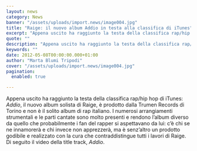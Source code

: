 ```yaml
---
layout: news
category: News
banner: "/assets/uploads/import.news/image004.jpg"
title: "Raige: il nuovo album Addio in testa alla classifica di iTunes"
excerpt: "Appena uscito ha raggiunto la testa della classifica rap/hip hop di iTunes: Addio, il nuovo album solista di Raige, è prodotto dalla Trumen Records di Torino e non è il solito album di rap italiano. I numerosi arrangiamenti strumentali e le parti cantate sono molto presenti e rendono l’album diverso da quello che probabilmente i [&hellip"
quote: ""
description: "Appena uscito ha raggiunto la testa della classifica rap/hip hop di iTunes: Addio, il nuovo album solista di Raige, è prodotto dalla Trumen Records di Torino e non è il solito album di rap italiano. I numerosi arrangiamenti strumentali e le parti cantate sono molto presenti e rendono l’album diverso da quello che probabilmente i [&hellip"
keywords: ""
date: 2012-05-08T00:00:00.000+01:00
author: "Marta Blumi Tripodi"
cover: "/assets/uploads/import.news/image004.jpg"
pagination:
  enabled: true

---
```


Appena uscito ha raggiunto la testa della classifica rap/hip hop di iTunes: _Addio_, il nuovo album solista di Raige, è prodotto dalla Trumen Records di Torino e non è il solito album di rap italiano. I numerosi arrangiamenti strumentali e le parti cantate sono molto presenti e rendono l’album diverso da quello che probabilmente i fan del rapper si aspettavano da lui: c’è chi se ne innamorerà e chi invece non apprezzerà, ma è senz’altro un prodotto godibile e realizzato con la cura che contraddistingue tutti i lavori di Raige. Di seguito il video della title track, _Addio_.
